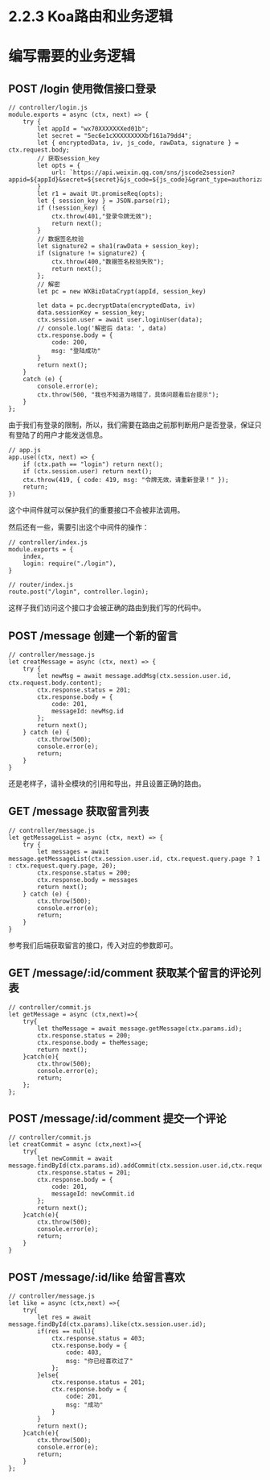 2.2.3 Koa路由和业务逻辑
===

# 编写需要的业务逻辑

## POST /login 使用微信接口登录

    // controller/login.js
    module.exports = async (ctx, next) => {
        try {
            let appId = "wx70XXXXXXXed01b";
            let secret = "5ec6e1cXXXXXXXXXbf161a79dd4";
            let { encryptedData, iv, js_code, rawData, signature } = ctx.request.body;
            // 获取session_key
            let opts = {
                url: `https://api.weixin.qq.com/sns/jscode2session?appid=${appId}&secret=${secret}&js_code=${js_code}&grant_type=authorization_code`
            }
            let r1 = await Ut.promiseReq(opts);
            let { session_key } = JSON.parse(r1);
            if (!session_key) {
                ctx.throw(401,"登录令牌无效");
                return next();
            }
            // 数据签名校验
            let signature2 = sha1(rawData + session_key);
            if (signature != signature2) {
                ctx.throw(400,"数据签名校验失败");
                return next();
            };
            // 解密
            let pc = new WXBizDataCrypt(appId, session_key)

            let data = pc.decryptData(encryptedData, iv)
            data.sessionKey = session_key;
            ctx.session.user = await user.loginUser(data);
            // console.log('解密后 data: ', data)
            ctx.response.body = {
                code: 200,
                msg: "登陆成功"
            }
            return next();
        }
        catch (e) {
            console.error(e);
            ctx.throw(500, "我也不知道为啥错了，具体问题看后台提示");
        }
    };

由于我们有登录的限制，所以，我们需要在路由之前那判断用户是否登录，保证只有登陆了的用户才能发送信息。

    // app.js
    app.use((ctx, next) => {
        if (ctx.path == "login") return next();
        if (ctx.session.user) return next();
        ctx.throw(419, { code: 419, msg: "令牌无效，请重新登录！" });
        return;
    })

这个中间件就可以保护我们的重要接口不会被非法调用。

然后还有一些，需要引出这个中间件的操作：

    // controller/index.js
    module.exports = {
        index,
        login: require("./login"),
    }

    // router/index.js
    route.post("/login", controller.login);

这样子我们访问这个接口才会被正确的路由到我们写的代码中。

## POST /message 创建一个新的留言

    // controller/message.js
    let creatMessage = async (ctx, next) => {
        try {
            let newMsg = await message.addMsg(ctx.session.user.id, ctx.request.body.content);
            ctx.response.status = 201;
            ctx.response.body = {
                code: 201,
                messageId: newMsg.id
            };
            return next();
        } catch (e) {
            ctx.throw(500);
            console.error(e);
            return;
        }
    }

还是老样子，请补全模块的引用和导出，并且设置正确的路由。

## GET /message 获取留言列表

    // controller/message.js
    let getMessageList = async (ctx, next) => {
        try {
            let messages = await message.getMessageList(ctx.session.user.id, ctx.request.query.page ? 1 : ctx.request.query.page, 20);
            ctx.response.status = 200;
            ctx.response.body = messages
            return next();
        } catch (e) {
            ctx.throw(500);
            console.error(e);
            return;
        }
    }

参考我们后端获取留言的接口，传入对应的参数即可。

## GET /message/:id/comment 获取某个留言的评论列表

    // controller/commit.js
    let getMessage = async (ctx,next)=>{
        try{
            let theMessage = await message.getMessage(ctx.params.id);
            ctx.response.status = 200;
            ctx.response.body = theMessage;
            return next();
        }catch(e){
            ctx.throw(500);
            console.error(e);
            return;
        };
    };

## POST /message/:id/comment 提交一个评论

    // controller/commit.js
    let creatCommit = async (ctx,next)=>{
        try{
            let newCommit = await message.findById(ctx.params.id).addCommit(ctx.session.user.id,ctx.request.body.content);
            ctx.response.status = 201;
            ctx.response.body = {
                code: 201,
                messageId: newCommit.id
            };
            return next();
        }catch(e){
            ctx.throw(500);
            console.error(e);
            return;
        }
    }

## POST /message/:id/like 给留言喜欢

    // controller/message.js
    let like = async (ctx,next) =>{
        try{
            let res = await message.findById(ctx.params).like(ctx.session.user.id);
            if(res == null){
                ctx.response.status = 403;
                ctx.response.body = {
                    code: 403,
                    msg: "你已经喜欢过了"
                };
            }else{
                ctx.response.status = 201;
                ctx.response.body = {
                    code: 201,
                    msg: "成功"
                }
            }
            return next();
        }catch(e){
            ctx.throw(500);
            console.error(e);
            return;
        }
    };
